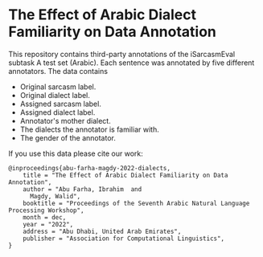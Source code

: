 # The Effect of Arabic Dialect Familiarity on Data Annotation

This repository contains third-party annotations of the iSarcasmEval subtask A test set (Arabic). Each sentence was annotated by five different annotators. The data contains
- Original sarcasm label.
- Original dialect label.
- Assigned sarcasm label.
- Assigned dialect label.
- Annotator's mother dialect.
- The dialects the annotator is familiar with.
- The gender of the annotator.


If you use this data please cite our work:
```
@inproceedings{abu-farha-magdy-2022-dialects,
    title = "The Effect of Arabic Dialect Familiarity on Data Annotation",
    author = "Abu Farha, Ibrahim  and
      Magdy, Walid",
    booktitle = "Proceedings of the Seventh Arabic Natural Language Processing Workshop",
    month = dec,
    year = "2022",
    address = "Abu Dhabi, United Arab Emirates",
    publisher = "Association for Computational Linguistics",
}
```
